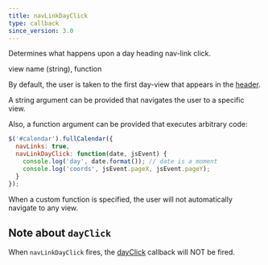 ```yaml
---
title: navLinkDayClick
type: callback
since_version: 3.0
---
```


Determines what happens upon a day heading nav-link click.

<div class='spec' markdown='1'>
view name (string), function
</div>

By default, the user is taken to the first day-view that appears in the [header](header).

A string argument can be provided that navigates the user to a specific view.

Also, a function argument can be provided that executes arbitrary code:

```js
$('#calendar').fullCalendar({
  navLinks: true,
  navLinkDayClick: function(date, jsEvent) {
    console.log('day', date.format()); // date is a moment
    console.log('coords', jsEvent.pageX, jsEvent.pageY);
  }
});
```

When a custom function is specified, the user will not automatically navigate to any view.


## Note about `dayClick`

When `navLinkDayClick` fires, the [dayClick](dayClick) callback will NOT be fired.
